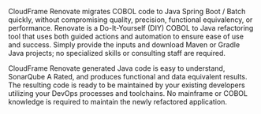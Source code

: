 CloudFrame Renovate migrates COBOL code to Java Spring Boot / Batch quickly, without compromising quality, precision, functional equivalency, or performance. Renovate is a Do-It-Yourself (DIY) COBOL to Java refactoring tool that uses both guided actions and automation to ensure ease of use and success. Simply provide the inputs and download Maven or Gradle Java projects; no specialized skills or consulting staff are required. 

CloudFrame Renovate generated Java code is easy to understand, SonarQube A Rated, and produces functional and data equivalent results. The resulting code is ready to be maintained by your existing developers utilizing your DevOps processes and toolchains. No mainframe or COBOL knowledge is required to maintain the newly refactored application.
